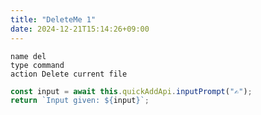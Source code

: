 ```yaml
---
title: "DeleteMe 1"
date: 2024-12-21T15:14:26+09:00
---
```

```button
name del
type command
action Delete current file
```

```js quickadd
const input = await this.quickAddApi.inputPrompt("✍");
return `Input given: ${input}`;
```
